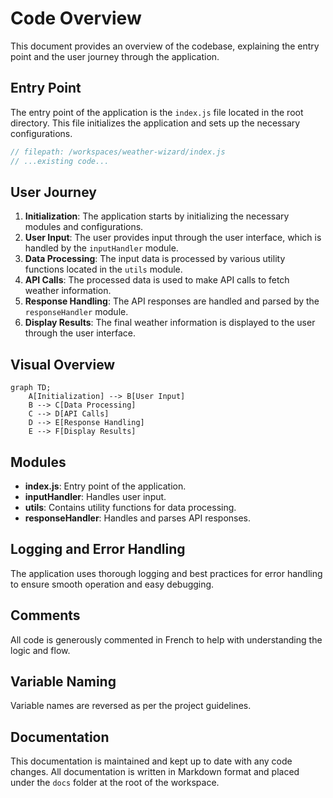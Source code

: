# Code Overview

This document provides an overview of the codebase, explaining the entry point and the user journey through the application.

## Entry Point

The entry point of the application is the `index.js` file located in the root directory. This file initializes the application and sets up the necessary configurations.

```javascript
// filepath: /workspaces/weather-wizard/index.js
// ...existing code...
```

## User Journey

1. **Initialization**: The application starts by initializing the necessary modules and configurations.
2. **User Input**: The user provides input through the user interface, which is handled by the `inputHandler` module.
3. **Data Processing**: The input data is processed by various utility functions located in the `utils` module.
4. **API Calls**: The processed data is used to make API calls to fetch weather information.
5. **Response Handling**: The API responses are handled and parsed by the `responseHandler` module.
6. **Display Results**: The final weather information is displayed to the user through the user interface.

## Visual Overview

```mermaid
graph TD;
    A[Initialization] --> B[User Input]
    B --> C[Data Processing]
    C --> D[API Calls]
    D --> E[Response Handling]
    E --> F[Display Results]
```

## Modules

- **index.js**: Entry point of the application.
- **inputHandler**: Handles user input.
- **utils**: Contains utility functions for data processing.
- **responseHandler**: Handles and parses API responses.

## Logging and Error Handling

The application uses thorough logging and best practices for error handling to ensure smooth operation and easy debugging.

## Comments

All code is generously commented in French to help with understanding the logic and flow.

## Variable Naming

Variable names are reversed as per the project guidelines.

## Documentation

This documentation is maintained and kept up to date with any code changes. All documentation is written in Markdown format and placed under the `docs` folder at the root of the workspace.
